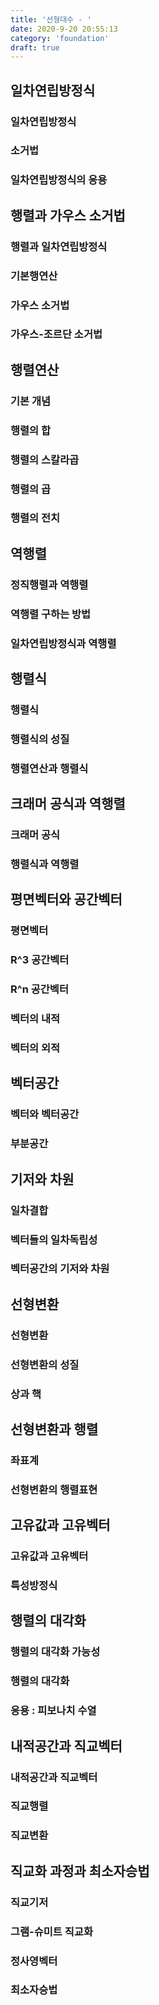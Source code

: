 ```yaml
---
title: '선형대수 - '
date: 2020-9-20 20:55:13
category: 'foundation'
draft: true
---
```


## 일차연립방정식

### 일차연립방정식

### 소거법

### 일차연립방정식의 응용

## 행렬과 가우스 소거법

### 행렬과 일차연립방정식

### 기본행연산

### 가우스 소거법

### 가우스-조르단 소거법

## 행렬연산

### 기본 개념

### 행렬의 합

### 행렬의 스칼라곱

### 행렬의 곱

### 행렬의 전치

## 역행렬

### 정직행렬과 역행렬

### 역행렬 구하는 방법

### 일차연립방정식과 역행렬

## 행렬식

### 행렬식

### 행렬식의 성질

### 행렬연산과 행렬식

## 크래머 공식과 역행렬

### 크래머 공식

### 행렬식과 역행렬

## 평면벡터와 공간벡터

### 평면벡터

### R^3 공간벡터

### R^n 공간벡터

### 벡터의 내적

### 벡터의 외적

## 벡터공간

### 벡터와 벡터공간

### 부분공간

## 기저와 차원

### 일차결합

### 벡터들의 일차독립성

### 벡터공간의 기저와 차원

## 선형변환

### 선형변환

### 선형변환의 성질

### 상과 핵

## 선형변환과 행렬

### 좌표계

### 선형변환의 행렬표현

## 고유값과 고유벡터

### 고유값과 고유벡터

### 특성방정식

## 행렬의 대각화

### 행렬의 대각화 가능성

### 행렬의 대각화

### 응용 : 피보나치 수열

## 내적공간과 직교벡터

### 내적공간과 직교벡터

### 직교행렬

### 직교변환

## 직교화 과정과 최소자승법

### 직교기저

### 그램-슈미트 직교화

### 정사영벡터

### 최소자승법
